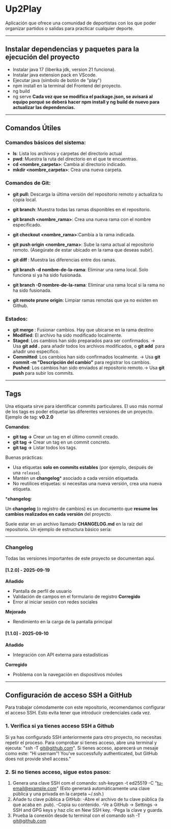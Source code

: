 # Up2Play

Aplicación que ofrece una comunidad de deportistas con los que poder organizar partidos o salidas para practicar cualquier deporte.

---

## Instalar dependencias y paquetes para la ejecución del proyecto

- Instalar java 17 (liberika jdk, version 21 funciona).
- Instalar java extension pack en VScode.
- Ejecutar java (símbolo de botón de "play")
- npm install en la terminal del Frontend del proyecto.
- ng build
- ng serve
**Cada vez que se modifica el package.json, se avisará al equipo porqué se deberá hacer npm install y ng build de nuevo para actualizar las dependencias.**

---


## Comandos Útiles

### **Comandos básicos del sistema:**

- **ls**: Lista los archivos y carpetas del directorio actual
- **pwd**: Muestra la ruta del directorio en el que te encuentras.
- **cd <nombre_carpeta>**: Cambia al directorio indicado.
- **mkdir <nombre_carpeta>**: Crea una nueva carpeta.

### **Comandos de Git**:

- **git pull:**  Descarga la última versión del repositorio remoto y actualiza tu copia local.
- **git branch**: Muestra todas las ramas disponibles en el repositorio.
- **git branch <nombre_rama>**: Crea una nueva rama con el nombre especificado.
- **git checkout <nombre_rama>**:Cambia a la rama indicada.
- **git push origin <nombre_rama>**: Sube la rama actual al repositorio remoto. (Asegúrate de estar ubicado en la rama que deseas subir).
- **git diff <rama1> <rama2>**: Muestra las diferencias entre dos ramas.

- **git branch -d nombre-de-la-rama**: Eliminar una rama local. Solo funciona si ya ha sido fusionada.
- **git branch -D nombre-de-la-rama**: Eliminar una rama local si la rama no ha sido fusionada.
- **git remote prune origin**: Limpiar  ramas remotas que ya no existen en Github.
### **Estados:**
- **git merge <rama origen> <rama destino>**: Fusionar cambios. Hay que ubicarse en la rama destino
- **Modified**: El archivo ha sido modificado localmente.
- **Staged**: Los cambios han sido preparados para ser confirmados. → Usa **git add .** para añadir todos los archivos modificados, o **git add <archivo>** para añadir uno específico.
- **Committed**:  Los cambios han sido confirmados localmente. → Usa **git commit -m "Descripción del cambio"** para registrar los cambios.
- **Pushed**: Los cambios han sido enviados al repositorio remoto.→ Usa **git push** para subir los commits.

---

## Tags

Una etiqueta sirve para identificar commits particulares. El uso más normal de los tags es poder etiquetar las diferentes versiones de un proyecto. Ejemplo de tag: **v0.2.0**

**Comandos**:

- **git tag <nombre-tag> →** Crear un tag en el último commit creado.
- **git tag <nombre-tag> <numero-commit> →** Crear un tag en un commit concreto.
- **git tag →** Listar todos los tags.

Buenas prácticas:

- Usa etiquetas **solo en commits estables** (por ejemplo, después de una `release`).
- Mantén un **changelog*** asociado a cada versión etiquetada.
- No reutilices etiquetas: si necesitas una nueva versión, crea una nueva etiqueta.

***changelog**:

Un **changelog** (o registro de cambios) es un documento que **resume los cambios realizados en cada versión** del proyecto. 

Suele estar en un archivo llamado **CHANGELOG.md** en la raíz del repositorio. Un ejemplo de estructura básico sería:

---
### Changelog

Todas las versiones importantes de este proyecto se documentan aquí.

#### [1.2.0] - 2025-09-19
**Añadido**
- Pantalla de perfil de usuario
- Validación de campos en el formulario de registro
**Corregido**
- Error al iniciar sesión con redes sociales

**Mejorado**
- Rendimiento en la carga de la pantalla principal
#### [1.1.0] - 2025-09-10
**Añadido**
- Integración con API externa para estadísticas

**Corregido**
- Problema con la navegación en dispositivos móviles


---

## Configuración de acceso SSH a GitHub

Para trabajar cómodamente con este repositorio, recomendamos configurar el acceso SSH. Esto evita tener que introducir credenciales cada vez.

### 1. Verifica si ya tienes acceso SSH a Github

Si ya has configurado SSH anteriormente para otro proyecto, no necesitas repetir el proceso.
Para comprobar si tienes acceso, abre una terminal y ejecuta: "ssh -T [git@github.com](mailto:git@github.com)". Si tienes acceso, aparecerá un mesaje como este: "Hi usernam"! You've successfully authenticated, but GitHub does not provide shell access."

### 2. Si no tienes acceso, sigue estos pasos:

1. Genera una clave SSH com el comando: ssh-keygen -t ed25519 -C "[tu-email@example.com](mailto:tu-email@example.com)" (Esto generará automáticamente una clave pública y una privada en la carpeta ~/.ssh.)
2. Añade tu clave pública a GitHub:
-Abre el archivo de tu clave pública (la que acaba en .pub).
-Copia su contenido.
-Ve a GitHub → Settings → SSH and GPG keys y haz clic en New SSH key.
-Pega la clave y guarda.
3. Prueba la conexión desde tu terminal con el comando ssh -T [git@github.com](mailto:git@github.com)
